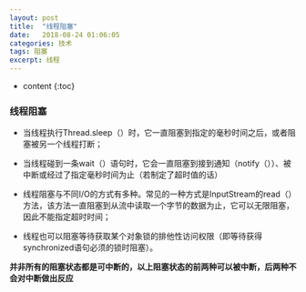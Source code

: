 ```yaml
---
layout: post
title:  "线程阻塞"
date:   2018-08-24 01:06:05
categories: 技术
tags: 阻塞
excerpt: 线程
---
```



* content
{:toc}

### 线程阻塞

- 当线程执行Thread.sleep（）时，它一直阻塞到指定的毫秒时间之后，或者阻塞被另一个线程打断；
- 当线程碰到一条wait（）语句时，它会一直阻塞到接到通知（notify（））、被中断或经过了指定毫秒时间为止（若制定了超时值的话）
- 线程阻塞与不同I/O的方式有多种。常见的一种方式是InputStream的read（）方法，该方法一直阻塞到从流中读取一个字节的数据为止，它可以无限阻塞，因此不能指定超时时间；

- 线程也可以阻塞等待获取某个对象锁的排他性访问权限（即等待获得synchronized语句必须的锁时阻塞）。

**并非所有的阻塞状态都是可中断的，以上阻塞状态的前两种可以被中断，后两种不会对中断做出反应**
